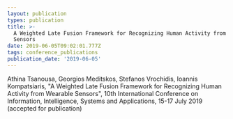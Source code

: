 ```yaml
---
layout: publication
types: publication
title: >-
  A Weighted Late Fusion Framework for Recognizing Human Activity from Wearable 
  Sensors
date: 2019-06-05T09:02:01.777Z
tags: conference_publications
publication_date: '2019-06-05'
---
```

Athina Tsanousa, Georgios Meditskos, Stefanos Vrochidis, Ioannis Kompatsiaris, "A Weighted Late Fusion Framework for Recognizing Human Activity from Wearable  Sensors", 10th International Conference on Information, Intelligence, Systems and Applications, 15-17 July 2019 (accepted for publication)

